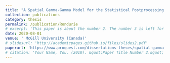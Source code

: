 ```yaml
---
title: "A Spatial Gamma-Gamma Model for the Statistical Postprocessing of Ensemble Weather Forecasts"
collection: publications
category: thesis
permalink: /publication/Rondurie
# excerpt: 'This paper is about the number 2. The number 3 is left for future work.'
date: 2020-08-01
venue: ' McGill University (Canada)'
# slidesurl: 'http://academicpages.github.io/files/slides2.pdf'
paperurl: 'https://www.proquest.com/dissertations-theses/spatial-gamma-model-statistical-postprocessing/docview/2799717686/se-2?accountid=10673'
# citation: 'Your Name, You. (2010). &quot;Paper Title Number 2.&quot; <i>Journal 1</i>. 1(2).'
---
```


<!-- The contents above will be part of a list of publications, if the user clicks the link for the publication than the contents of section will be rendered as a full page, allowing you to provide more information about the paper for the reader. When publications are displayed as a single page, the contents of the above "citation" field will automatically be included below this section in a smaller font. -->